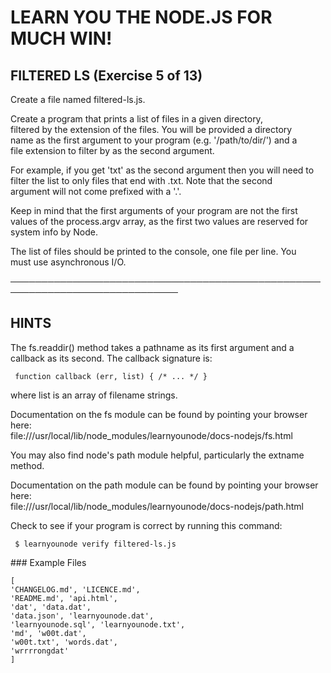 # LEARN YOU THE NODE.JS FOR MUCH WIN!

## FILTERED LS (Exercise 5 of 13)

Create a file named filtered-ls.js.

Create a program that prints a list of files in a given directory,  
 filtered by the extension of the files. You will be provided a directory  
 name as the first argument to your program (e.g. '/path/to/dir/') and a  
 file extension to filter by as the second argument.

For example, if you get 'txt' as the second argument then you will need to  
 filter the list to only files that end with .txt. Note that the second  
 argument will not come prefixed with a '.'.

Keep in mind that the first arguments of your program are not the first  
 values of the process.argv array, as the first two values are reserved for  
 system info by Node.

The list of files should be printed to the console, one file per line. You  
 must use asynchronous I/O.

─────────────────────────────────────────────────────────────────────────────

## HINTS

The fs.readdir() method takes a pathname as its first argument and a  
 callback as its second. The callback signature is:

     function callback (err, list) { /* ... */ }

where list is an array of filename strings.

Documentation on the fs module can be found by pointing your browser here:  
 file:///usr/local/lib/node_modules/learnyounode/docs-nodejs/fs.html

You may also find node's path module helpful, particularly the extname  
 method.

Documentation on the path module can be found by pointing your browser  
 here:  
 file:///usr/local/lib/node_modules/learnyounode/docs-nodejs/path.html

Check to see if your program is correct by running this command:

     $ learnyounode verify filtered-ls.js

### Example Files

```
[
'CHANGELOG.md', 'LICENCE.md',
'README.md', 'api.html',
'dat', 'data.dat',
'data.json', 'learnyounode.dat',
'learnyounode.sql', 'learnyounode.txt',
'md', 'w00t.dat',
'w00t.txt', 'words.dat',
'wrrrrongdat'
]
```
